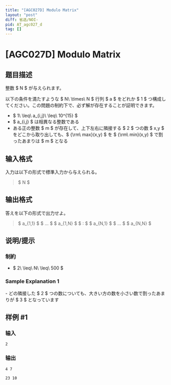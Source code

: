 ```yaml
---
title: "[AGC027D] Modulo Matrix"
layout: "post"
diff: 省选/NOI-
pid: AT_agc027_d
tag: []
---
```


# [AGC027D] Modulo Matrix

## 题目描述

[problemUrl]: https://atcoder.jp/contests/agc027/tasks/agc027_d

整数 $ N $ が与えられます。

以下の条件を満たすような $ N\ \times\ N $ 行列 $ a $ をどれか $ 1 $ つ構成してください。この問題の制約下で、必ず解が存在することが証明できます。

- $ 1\ \leq\ a_{i,j}\ \leq\ 10^{15} $
- $ a_{i,j} $ は相異なる整数である
- ある正の整数 $ m $ が存在して、上下左右に隣接する $ 2 $ つの数 $ x,y $ をどこから取り出しても、$ {\rm\ max}(x,y) $ を $ {\rm\ min}(x,y) $ で割ったあまりは $ m $ となる

## 输入格式

入力は以下の形式で標準入力から与えられる。

> $ N $

## 输出格式

答えを以下の形式で出力せよ。

> $ a_{1,1} $ $ ... $ $ a_{1,N} $ $ : $ $ a_{N,1} $ $ ... $ $ a_{N,N} $

## 说明/提示

### 制約

- $ 2\ \leq\ N\ \leq\ 500 $

### Sample Explanation 1

\- どの隣接した $ 2 $ つの数についても、大きい方の数を小さい数で割ったあまりが $ 3 $ となっています

## 样例 #1

### 输入

```
2
```

### 输出

```
4 7
23 10
```


